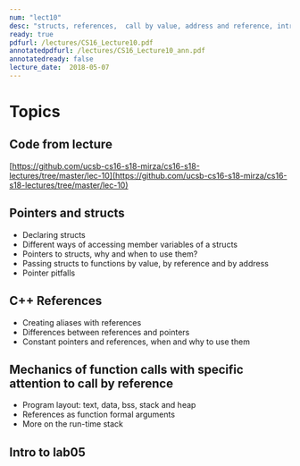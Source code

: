 ```yaml
---
num: "lect10"
desc: "structs, references,  call by value, address and reference, intro to lab05"
ready: true
pdfurl: /lectures/CS16_Lecture10.pdf
annotatedpdfurl: /lectures/CS16_Lecture10_ann.pdf
annotatedready: false
lecture_date:  2018-05-07
---
```


# Topics

## Code from lecture
[https://github.com/ucsb-cs16-s18-mirza/cs16-s18-lectures/tree/master/lec-10](https://github.com/ucsb-cs16-s18-mirza/cs16-s18-lectures/tree/master/lec-10)

## Pointers and structs
* Declaring structs
* Different ways of accessing member variables of a structs
* Pointers to structs, why and when to use them?
* Passing structs to functions by value, by reference and by address
* Pointer pitfalls


## C++ References
* Creating aliases with references
* Differences between references and pointers
* Constant pointers and references, when and why to use them


## Mechanics of function calls with specific attention to call by reference
* Program layout: text, data, bss, stack and heap
* References as function formal arguments
* More on the run-time stack


## Intro to lab05